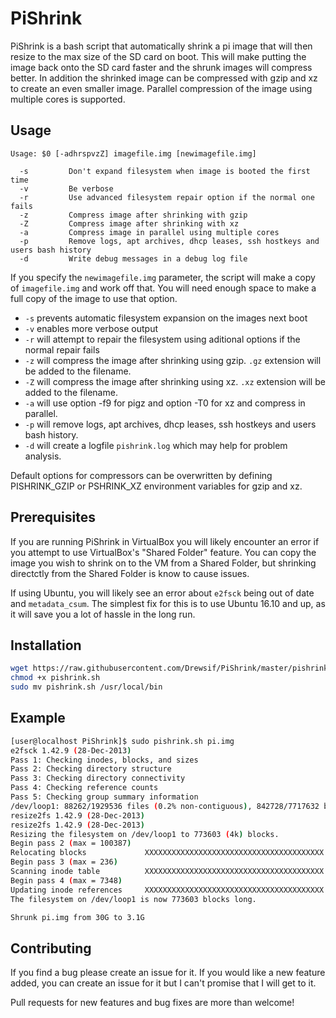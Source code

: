 
# PiShrink #

PiShrink is a bash script that automatically shrink a pi image that will then resize to the max size of the SD card on boot. This will make putting the image back onto the SD card faster and the shrunk images will compress better.
In addition the shrinked image can be compressed with gzip and xz to create an even smaller image. Parallel compression of the image
using multiple cores is supported.

## Usage ##

```
Usage: $0 [-adhrspvzZ] imagefile.img [newimagefile.img]

  -s         Don't expand filesystem when image is booted the first time
  -v         Be verbose
  -r         Use advanced filesystem repair option if the normal one fails
  -z         Compress image after shrinking with gzip
  -Z         Compress image after shrinking with xz
  -a         Compress image in parallel using multiple cores
  -p         Remove logs, apt archives, dhcp leases, ssh hostkeys and users bash history
  -d         Write debug messages in a debug log file
```

If you specify the `newimagefile.img` parameter, the script will make a copy of `imagefile.img` and work off that. You will need enough space to make a full copy of the image to use that option.

* `-s` prevents automatic filesystem expansion on the images next boot
* `-v` enables more verbose output
* `-r` will attempt to repair the filesystem using aditional options if the normal repair fails
* `-z` will compress the image after shrinking using gzip. `.gz` extension will be added to the filename.
* `-Z` will compress the image after shrinking using xz. `.xz` extension will be added to the filename.
* `-a` will use option -f9 for pigz and option -T0 for xz and compress in parallel.
* `-p` will remove logs, apt archives, dhcp leases, ssh hostkeys and users bash history.
* `-d` will create a logfile `pishrink.log` which may help for problem analysis.

Default options for compressors can be overwritten by defining PISHRINK_GZIP or PSHRINK_XZ environment variables for gzip and xz.

## Prerequisites ##

If you are running PiShrink in VirtualBox you will likely encounter an error if you
attempt to use VirtualBox's "Shared Folder" feature. You can copy the image you wish to
shrink on to the VM from a Shared Folder, but shrinking directctly from the Shared Folder
is know to cause issues.

If using Ubuntu, you will likely see an error about `e2fsck` being out of date and `metadata_csum`. The simplest fix for this is to use Ubuntu 16.10 and up, as it will save you a lot of hassle in the long run.

## Installation ##

```bash
wget https://raw.githubusercontent.com/Drewsif/PiShrink/master/pishrink.sh
chmod +x pishrink.sh
sudo mv pishrink.sh /usr/local/bin
```

## Example ##

```bash
[user@localhost PiShrink]$ sudo pishrink.sh pi.img
e2fsck 1.42.9 (28-Dec-2013)
Pass 1: Checking inodes, blocks, and sizes
Pass 2: Checking directory structure
Pass 3: Checking directory connectivity
Pass 4: Checking reference counts
Pass 5: Checking group summary information
/dev/loop1: 88262/1929536 files (0.2% non-contiguous), 842728/7717632 blocks
resize2fs 1.42.9 (28-Dec-2013)
resize2fs 1.42.9 (28-Dec-2013)
Resizing the filesystem on /dev/loop1 to 773603 (4k) blocks.
Begin pass 2 (max = 100387)
Relocating blocks             XXXXXXXXXXXXXXXXXXXXXXXXXXXXXXXXXXXXXXXX
Begin pass 3 (max = 236)
Scanning inode table          XXXXXXXXXXXXXXXXXXXXXXXXXXXXXXXXXXXXXXXX
Begin pass 4 (max = 7348)
Updating inode references     XXXXXXXXXXXXXXXXXXXXXXXXXXXXXXXXXXXXXXXX
The filesystem on /dev/loop1 is now 773603 blocks long.

Shrunk pi.img from 30G to 3.1G
```

## Contributing ##

If you find a bug please create an issue for it. If you would like a new feature added, you can create an issue for it but I can't promise that I will get to it.

Pull requests for new features and bug fixes are more than welcome!
